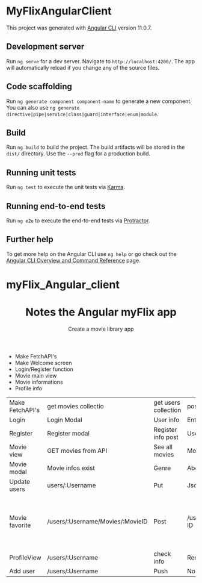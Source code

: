 # MyFlixAngularClient

This project was generated with [Angular CLI](https://github.com/angular/angular-cli) version 11.0.7.

## Development server

Run `ng serve` for a dev server. Navigate to `http://localhost:4200/`. The app will automatically reload if you change any of the source files.

## Code scaffolding

Run `ng generate component component-name` to generate a new component. You can also use `ng generate directive|pipe|service|class|guard|interface|enum|module`.

## Build

Run `ng build` to build the project. The build artifacts will be stored in the `dist/` directory. Use the `--prod` flag for a production build.

## Running unit tests

Run `ng test` to execute the unit tests via [Karma](https://karma-runner.github.io).

## Running end-to-end tests

Run `ng e2e` to execute the end-to-end tests via [Protractor](http://www.protractortest.org/).

## Further help

To get more help on the Angular CLI use `ng help` or go check out the [Angular CLI Overview and Command Reference](https://angular.io/cli) page.

# myFlix_Angular_client

<!DOCTYPE html>
<html lang="en">
<head>
    <meta charset="UTF-8">
    <meta name="viewport" content="width=device-width, initial-scale=1.0">
    <title>Documentation Angular myflix</title>
</head>
<body>
<header>
  <h1>Notes the Angular myFlix app</h1>
  <p>Create a movie library app</p>
</header>

<div><ul>
  <li>Make FetchAPI's</li>
  <li>Make Welcome screen</li>
  <li>Login/Register function</li>
  <li>Movie main view</li>
  <li>Movie informations</li>
  <li>Profile info</li>
</div></ul>

<table>
  <td>Make FetchAPI's</td>
  <td>get movies collectio</td>
  <td>get users collection</td>
  <td>post user login</td>
  <td>post user registration</td>
  <td>put favorite movie</td>
<tr>
  <td>Login</td>
  <td>Login Modal</td>
  <td>User info</td>
  <td>Enter Site</td>
</tr>
  <td>Register</td>
  <td>Register modal</td>
  <td>Register info post</td>
  <td>User able to log in</td>
<tr>
  <td>Movie view</td>
  <td>GET movies from API</td>
  <td>See all movies</td>
  <td>Movie infos</td>
</tr>   
<tr>
  <td>Movie modal</td>
  <td>Movie infos exist</td>
  <td>Genre</td>
  <td>About</td>
  <td>Director</td>
  <td>favorite</td>
</tr>
<tr>
  <td>Update users</td>
  <td>users/:Username</td>
  <td>Put</td>
  <td>Json</td>
  <td></td>
  <td></td>
</tr>
<tr>
  <td>Movie favorite</td>
  <td>/users/:Username/Movies/:MovieID</td>
  <td>Post</td>
  <td>/users/olivia/movies/Logan ID</td>
  <td>JSON</td>
  <td>{
      "FavoriteMovies": [],
      "_id": "5fa92f978c625f34040d0ec8",
      "Username": "Olivia",
      "Password": "olivi123",
      "Email": "oliv@gmail.com",
      "Birthday": "1996-01-01T00:00:00.000Z",
      "__v": 0
  }</td>
</tr>
<tr>
  <td>ProfileView</td>
  <td>/users/:Username</td>
  <td>check info</td>
  <td>Recieved</td>
  <td>/users/jin</td>
</tr>
<tr>
  <td>Add user</td>
  <td>/users/:Username</td>
  <td>Push</td>
  <td>None</td>
  <td>/users/jin</td>
</tr>
</table>

</body>
</html>
